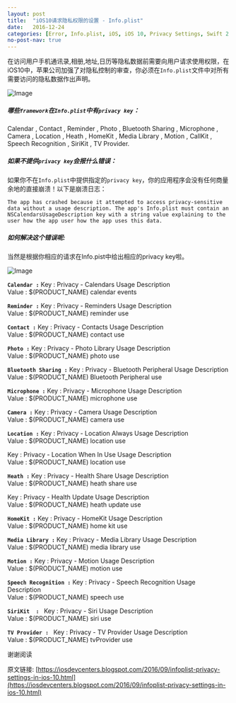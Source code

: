 ```yaml
---
layout: post
title:  "iOS10请求隐私权限的设置 - Info.plist"
date:   2016-12-24
categories: [Error, Info.plist, iOS, iOS 10, Privacy Settings, Swift 2.3, Swift 3.0, Xcode 8.0]
no-post-nav: true
---
```


在访问用户手机通讯录,相册,地址,日历等隐私数据前需要向用户请求使用权限，在iOS10中，苹果公司加强了对隐私控制的审查，你必须在`Info.plist`文件中对所有需要访问的隐私数据作出声明。

![Image](https://static.liuwei.co/20161224/ios10.png)

##### 哪些`framework`在`Info.plist`中有`privacy key`：

Calendar , Contact , Reminder , Photo , Bluetooth Sharing , Microphone , Camera , Location , Heath , HomeKit , Media Library , Motion , CallKit , Speech Recognition , SiriKit , TV Provider.

##### 如果不提供`privacy key`会报什么错误：

如果你不在`Info.plist`中提供指定的`privacy key`，你的应用程序会没有任何商量余地的直接崩溃！以下是崩溃日志：

```
The app has crashed because it attempted to access privacy-sensitive data without a usage description. The app's Info.plist must contain an NSCalendarsUsageDescription key with a string value explaining to the user how the app user how the app uses this data.
```

##### 如何解决这个错误呢:

当然是根据你相应的请求在Info.pist中给出相应的privacy key啦。

![Image](https://static.liuwei.co/20161224/privacykeys.png)

**`Calendar :`**
Key      :  Privacy - Calendars Usage Description    
Value  :  $(PRODUCT_NAME) calendar events

**`Reminder :`**
Key      :   Privacy - Reminders Usage Description    
Value  :   $(PRODUCT_NAME) reminder use

**`Contact :`**
Key       :   Privacy - Contacts Usage Description     
Value    :  $(PRODUCT_NAME) contact use

**`Photo :`**
Key       :  Privacy - Photo Library Usage Description    
Value   :  $(PRODUCT_NAME) photo use

**`Bluetooth Sharing :`**
Key       :  Privacy - Bluetooth Peripheral Usage Description     
Value   :  $(PRODUCT_NAME) Bluetooth Peripheral use

**`Microphone :`**
Key        :  Privacy - Microphone Usage Description    
Value    :  $(PRODUCT_NAME) microphone use

**`Camera :`**
Key       :  Privacy - Camera Usage Description   
Value   :  $(PRODUCT_NAME) camera use

**`Location :`**
Key      :  Privacy - Location Always Usage Description   
Value  :  $(PRODUCT_NAME) location use

Key       :  Privacy - Location When In Use Usage Description   
Value   :  $(PRODUCT_NAME) location use

**`Heath :`**
Key      :  Privacy - Health Share Usage Description   
Value  :  $(PRODUCT_NAME) heath share use

Key      :  Privacy - Health Update Usage Description   
Value  :  $(PRODUCT_NAME) heath update use

**`HomeKit :`**
Key      :  Privacy - HomeKit Usage Description   
Value  :  $(PRODUCT_NAME) home kit use

**`Media Library :`**
Key      :  Privacy - Media Library Usage Description   
Value  :  $(PRODUCT_NAME) media library use

**`Motion :`**
Key      :  Privacy - Motion Usage Description   
Value  :  $(PRODUCT_NAME) motion use

**`Speech Recognition :`**
Key      :  Privacy - Speech Recognition Usage Description   
Value  :  $(PRODUCT_NAME) speech use

**`SiriKit  : `**
Key      :  Privacy - Siri Usage Description  
Value  :  $(PRODUCT_NAME) siri use

**`TV Provider : `**
Key      :  Privacy - TV Provider Usage Description   
Value  :  $(PRODUCT_NAME) tvProvider use

谢谢阅读

原文链接: [https://iosdevcenters.blogspot.com/2016/09/infoplist-privacy-settings-in-ios-10.html](https://iosdevcenters.blogspot.com/2016/09/infoplist-privacy-settings-in-ios-10.html)
